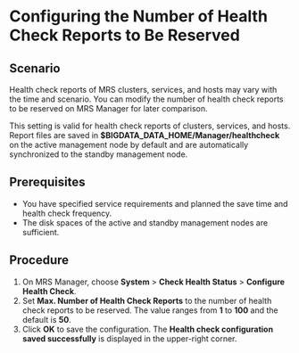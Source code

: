 # Configuring the Number of Health Check Reports to Be Reserved<a name="EN-US_TOPIC_0125375541"></a>

## Scenario<a name="section12012924155126"></a>

Health check reports of MRS clusters, services, and hosts may vary with the time and scenario. You can modify the number of health check reports to be reserved on MRS Manager for later comparison.

This setting is valid for health check reports of clusters, services, and hosts. Report files are saved in  **$BIGDATA\_DATA\_HOME/Manager/healthcheck**  on the active management node by default and are automatically synchronized to the standby management node.

## Prerequisites<a name="section3225276215519"></a>

-   You have specified service requirements and planned the save time and health check frequency.
-   The disk spaces of the active and standby management nodes are sufficient.

## Procedure<a name="section38680709155053"></a>

1.  On MRS Manager, choose  **System**  \>  **Check Health Status**  \>  **Configure Health Check**.
2.  Set  **Max. Number of Health Check Reports** to the number of health check reports to be reserved. The value ranges from **1** to **100** and the default is **50**.
3.  Click  **OK** to save the configuration. The **Health check configuration saved successfully**  is displayed in the upper-right corner.

